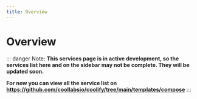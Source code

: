 ```yaml
---
title: Overview
---
```


# Overview

<!-- This list only includes services that are available as one-click services in Coolify. -->

<!-- ::: info ⚡️ Tip:
You can host ANY service with Coolify that could be containerized.
::: -->

<!-- Click the below cards to know more about the services. -->

<!-- <CardGroup :columns="3" /> -->

<!-- All services are open source and self-hostable. -->

::: danger Note:
  **This services page is in active development, so the services list here and on the sidebar may not be complete. They will be updated soon.**

  **For now you can view all the service list on https://github.com/coollabsio/coolify/tree/main/templates/compose**
:::


<!-- ## Services

- [ActivePieces](/services/activepieces) - Open source no-code business automation.
- [Appsmith](/services/appsmith) - A low-code application platform for building internal tools.
- [Appwrite](/services/appwrite) - A backend-as-a-service platform that simplifies the web & mobile app development.
- [Authentik](/services/authentik) - An open-source Identity Provider, focused on flexibility and versatility.
- [Baby Buddy](/services/babybuddy) - It helps parents track their baby's daily activities, growth, and health with ease.
- [Budge](/services/budge) - A budgeting personal finance app.
- [Change Detection](/services/changedetection) - Website change detection monitor and notifications.
- [ClassicPress](/services/classicpress) - A business-focused CMS with a strong community.
- [Code Server](/services/code-server) - Run VS Code on any machine anywhere and access it in the browser.
- [Dashboard](/services/dashboard) - A simple dashboard for your server.
- [Directus](/services/directus) - An open-source headless CMS and API for custom databases.
- [Docker Registry](/knowledge-base/docker/registry) - A Docker registry to store and manage your Docker images.
- [DocuWiki](/services/dokuwiki) - A simple to use and highly versatile Open Source wiki software that doesn't require a database.
- [Duplicati](/services/duplicati) - A free backup client that securely stores encrypted, incremental, compressed backups on cloud storage services and remote file servers.
- [Emby](/services/emby) - A media server to organize, play, and stream audio and video to a variety of devices.
- [Emby Stat](/services/emby-stat) - A simple and easy-to-use Emby statistics dashboard.
- [Fider](/services/fider) - An open platform to collect and organize customer feedback.
- [Filebrowser](/services/filebrowser) - A file manager for the web.
- [Firefly III](/services/firefly-iii) - A personal finances manager.
- [Formbricks](/services/formbricks) - A form builder for static sites.
- [Ghost](/services/ghost) - A professional publishing platform.
- [Gitea](/services/gitea) - A painless self-hosted Git service.
- [GlitchTip](/services/glitchtip) - An open-source error tracking tool.
- [Grafana](/services/grafana) - The open platform for beautiful analytics and monitoring.
- [Grocy](/services/grocy) - A self-hosted groceries & household management solution for your home.
- [Heimdall](/services/heimdall) - An elegant solution to organize all your web applications.
- [Jellyfin](/services/jellyfin) - The Free Software Media System.
- [Kuzzle](/services/kuzzle) - A powerful backend that enables you to build modern apps faster.
- [Logto](/services/logto) - Logto is an Auth0 alternative designed for modern apps and SaaS products.
- [MeiliSearch](/services/meilisearch) - A powerful, fast, open-source, easy to use, and deploy search engine.
- [Metabase](/services/metabase) - The simplest, fastest way to share data and analytics inside your company.
- [Metube](/services/metube) - A self-hosted video sharing platform.
- [Plausible Analytics](/services/plausible) - Simple and privacy-friendly alternative to Google Analytics.
- [MinIO](/services/minio) - A high-performance, distributed object storage system.
- [StatusNook](/services/statusnook) - A status page system for your website.
 -->
